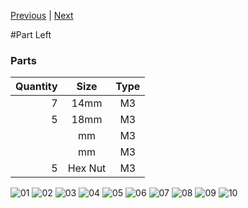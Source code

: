 [Previous](00_First.md) | [Next](02_Part_Right.md)

#Part Left

### Parts
|Quantity|Size|Type|
|---:|:---:|:---:|
|7|14mm|M3|
|5|18mm|M3|
||mm|M3|
||mm|M3|
|5|Hex Nut|M3|

![01](../img/Part_Left/01.jpg)
![02](../img/Part_Left/02.jpg)
![03](../img/Part_Left/03.jpg)
![04](../img/Part_Left/04.jpg)
![05](../img/Part_Left/05.jpg)
![06](../img/Part_Left/06.jpg)
![07](../img/Part_Left/07.jpg)
![08](../img/Part_Left/08.jpg)
![09](../img/Part_Left/09.jpg)
![10](../img/Part_Left/10.jpg)